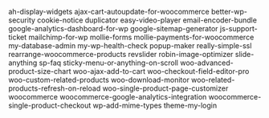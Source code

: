 
ah-display-widgets
ajax-cart-autoupdate-for-woocommerce
better-wp-security
cookie-notice
duplicator
easy-video-player
email-encoder-bundle
google-analytics-dashboard-for-wp
google-sitemap-generator
js-support-ticket
mailchimp-for-wp
mollie-forms
mollie-payments-for-woocommerce
my-database-admin
my-wp-health-check
popup-maker
really-simple-ssl
rearrange-woocommerce-products
revslider
robin-image-optimizer
slide-anything
sp-faq
sticky-menu-or-anything-on-scroll
woo-advanced-product-size-chart
woo-ajax-add-to-cart
woo-checkout-field-editor-pro
woo-custom-related-products
woo-download-monitor
woo-related-products-refresh-on-reload
woo-single-product-page-customizer
woocommerce
woocommerce-google-analytics-integration
woocommerce-single-product-checkout
wp-add-mime-types
theme-my-login
